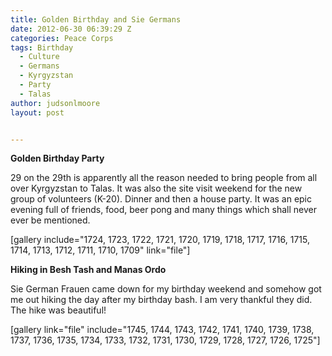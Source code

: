 ```yaml
---
title: Golden Birthday and Sie Germans
date: 2012-06-30 06:39:29 Z
categories: Peace Corps
tags: Birthday
  - Culture
  - Germans
  - Kyrgyzstan
  - Party
  - Talas
author: judsonlmoore
layout: post


---
```


**Golden Birthday Party**

29 on the 29th is apparently all the reason needed to bring people from all over Kyrgyzstan to Talas. It was also the site visit weekend for the new group of volunteers (K-20). Dinner and then a house party. It was an epic evening full of friends, food, beer pong and many things which shall never ever be mentioned.

[gallery include="1724, 1723, 1722, 1721, 1720, 1719, 1718, 1717, 1716, 1715, 1714, 1713, 1712, 1711, 1710, 1709" link="file"]

**Hiking in Besh Tash and Manas Ordo**

Sie German Frauen came down for my birthday weekend and somehow got me out hiking the day after my birthday bash. I am very thankful they did. The hike was beautiful!

[gallery link="file" include="1745, 1744, 1743, 1742, 1741, 1740, 1739, 1738, 1737, 1736, 1735, 1734, 1733, 1732, 1731, 1730, 1729, 1728, 1727, 1726, 1725"]
